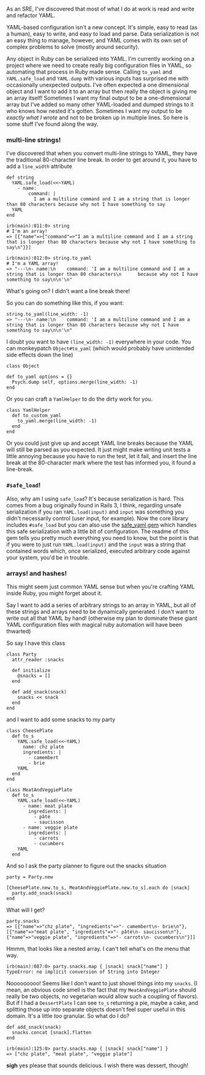 As an SRE, I've discovered that most of what I do at work is read and write and refactor YAML.

YAML-based configuration isn't a new concept. It's simple, easy to read (as a human), easy to write, and easy to load and parse. Data serialization is not an easy thing to manage, however, and YAML comes with its own set of complex problems to solve (mostly around security).

Any object in Ruby can be serialized into YAML. I'm currently working on a project where we need to create really big configuration files in YAML, so automating that process in Ruby made sense. Calling `to_yaml` and `YAML.safe_load` and `YAML.dump` with various inputs has surprised me with occasionally unexpected outputs. I've often expected a one dimensional object and I want to add it to an array but then really the object is giving me an array itself! Sometimes I want my final output to be a one-dimensional array but I've added so many other YAML-loaded and dumped strings to it who knows how nested it's gotten. Sometimes I want my output to be _exactly what I wrote_ and not to be broken up in multiple lines. So here is some stuff I've found along the way.

### multi-line strings!

I've discovered that when you convert multi-line strings to YAML, they have the traditional 80-character line break. In order to get around it, you have to add a `line_width` attribute

    def string
      YAML.safe_load(<<~YAML)
        - name:
            command: |
              I am a multiline command and I am a string that is longer than 80 characters because why not I have something to say
      YAML
    end

    irb(main):011:0> string
    # I'm an array!
    => [{"name"=>{"command"=>"I am a multiline command and I am a string that is longer than 80 characters because why not I have something to say\n"}}]

    irb(main):012:0> string.to_yaml
    # I'm a YAML array!
    => "---\n- name:\n    command: 'I am a multiline command and I am a string that is longer than 80 characters\n      because why not I have something to say\n\n'\n"

What's going on? I didn't want a line break there!

So you can do something like this, if you want:

    string.to_yaml(line_width: -1)
    => "---\n- name:\n    command: 'I am a multiline command and I am a string that is longer than 80 characters because why not I have something to say\n\n'\n"

I doubt you want to have `(line_width: -1)` everywhere in your code. You can monkeypatch `Object#to_yaml` (which would probably have unintended side effects down the line)

    class Object

    def to_yaml options = {}
      Psych.dump self, options.merge(line_width: -1)
    end

Or you can craft a `YamlHelper` to do the dirty work for you.

    class YamlHelper
      def to_custom_yaml
        to_yaml.merge(line_width: -1)
      end
    end

Or you could just give up and accept YAML line breaks because the YAML will still be parsed as you expected. It just might make writing unit tests a little annoying because you have to run the test, let it fail, and insert the line break at the 80-character mark where the test has informed you, it found a line-break.

### `#safe_load`!

Also, why am I using `safe_load`? It's because serialization is hard. This comes from a bug originally found in Rails 3, I think, regarding unsafe serialization if you ran `YAML.load(input)` and `input` was something you didn't necessarily control (user input, for example). Now the core library includes `#safe_load` but you can also use the [safe_yaml gem](https://github.com/dtao/safe_yaml) which handles this safe serialization with a little bit of configuration. The readme of this gem tells you pretty much everything you need to know, but the point is that if you were to just run `YAML.load(input)` and the `input` was a string that contained words which, once serialized, executed arbitrary code against your system, you'd be in trouble.

### arrays! and hashes!

This might seem just common YAML sense but when you're crafting YAML inside Ruby, you might forget about it.

Say I want to add a series of arbitrary strings to an array in YAML, but all of these strings and arrays need to be dynamically generated. I don't want to write out all that YAML by hand! (otherwise my plan to dominate these giant YAML configuration files with magical ruby automation will have been thwarted)

So say I have this class

    class Party
      attr_reader :snacks

      def initialize
        @snacks = []
      end

      def add_snack(snack)
        snacks << snack
      end
    end

and I want to add some snacks to my party

    class CheesePlate
      def to_s
        YAML.safe_load(<<~YAML)
          name: chz plate
          ingredients: |
            - camembert
            - brie
        YAML
      end
    end

    class MeatAndVeggiePlate
      def to_s
        YAML.safe_load(<<~YAML)
          - name: meat plate
            ingredients: |
              - pâté
              - saucisson
          - name: veggie plate
            ingredients: |
              - carrots
              - cucumbers
        YAML
      end

And so I ask the party planner to figure out the snacks situation

    party = Party.new

    [CheesePlate.new.to_s, MeatAndVeggiePlate.new.to_s].each do |snack|
      party.add_snack(snack)
    end

What will I get?

    party.snacks
    => [{"name"=>"chz plate", "ingredients"=>"- camembert\n- brie\n"}, [{"name"=>"meat plate", "ingredients"=>"- pâté\n- saucisson\n"}, {"name"=>"veggie plate", "ingredients"=>"- carrots\n- cucumbers\n"}]]

Hmmm, that looks like a nested array. I can't tell what's on the menu that way.

    irb(main):087:0> party.snacks.map { |snack| snack["name"] }
    TypeError: no implicit conversion of String into Integer

Nooooooooo! Seems like I don't want to just shovel things into my `snacks`. (I mean, an obvious code smell is the fact that my `MeatAndVeggiePlate` should really be two objects, no vegetarian would allow such a coupling of flavors). But if I had a `DessertPlate` I can see `to_s` returning a pie, maybe a cake, and splitting those up into separate objects doesn't feel super useful in this domain. It's a little _too_ granular. So what do I do?


    def add_snack(snack)
      snacks.concat [snack].flatten
    end

    irb(main):125:0> party.snacks.map { |snack| snack["name"] }
    => ["chz plate", "meat plate", "veggie plate"]

**sigh** yes please that sounds delicious. I wish there was dessert, though!
